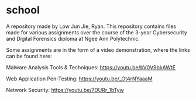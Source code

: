 # school

A repository made by Low Jun Jie, Ryan. This repository contains files made for various assignments over the course of the 3-year Cybersecurity and Digital Forensics diploma at Ngee Ann Polytechnic.

Some assignments are in the form of a video demonstration, where the links can be found here:

Malware Analysis Tools & Techniques: https://youtu.be/bV0V9bkAWtE

Web Application Pen-Testing: https://youtu.be/_Ot4rNYaaaM

Network Security: https://youtu.be/7DURr_1bTyw

